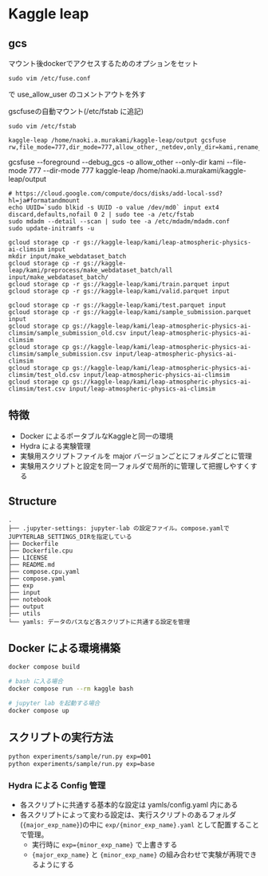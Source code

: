 # Kaggle leap


## gcs

マウント後dockerでアクセスするためのオプションをセット
```
sudo vim /etc/fuse.conf
```
で use_allow_user のコメントアウトを外す


gscfuseの自動マウント(/etc/fstab に追記)
```
sudo vim /etc/fstab

kaggle-leap /home/naoki.a.murakami/kaggle-leap/output gcsfuse rw,file_mode=777,dir_mode=777,allow_other,_netdev,only_dir=kami,rename_dir_limit=20
```
gcsfuse --foreground --debug_gcs -o allow_other --only-dir kami --file-mode 777 --dir-mode 777 kaggle-leap /home/naoki.a.murakami/kaggle-leap/output

```
# https://cloud.google.com/compute/docs/disks/add-local-ssd?hl=ja#formatandmount
echo UUID=`sudo blkid -s UUID -o value /dev/md0` input ext4 discard,defaults,nofail 0 2 | sudo tee -a /etc/fstab
sudo mdadm --detail --scan | sudo tee -a /etc/mdadm/mdadm.conf
sudo update-initramfs -u
```


```
gcloud storage cp -r gs://kaggle-leap/kami/leap-atmospheric-physics-ai-climsim input
mkdir input/make_webdataset_batch
gcloud storage cp -r gs://kaggle-leap/kami/preprocess/make_webdataset_batch/all input/make_webdataset_batch/
gcloud storage cp -r gs://kaggle-leap/kami/train.parquet input
gcloud storage cp -r gs://kaggle-leap/kami/valid.parquet input
```
```
gcloud storage cp -r gs://kaggle-leap/kami/test.parquet input
gcloud storage cp -r gs://kaggle-leap/kami/sample_submission.parquet input
gcloud storage cp gs://kaggle-leap/kami/leap-atmospheric-physics-ai-climsim/sample_submission_old.csv input/leap-atmospheric-physics-ai-climsim
gcloud storage cp gs://kaggle-leap/kami/leap-atmospheric-physics-ai-climsim/sample_submission.csv input/leap-atmospheric-physics-ai-climsim
gcloud storage cp gs://kaggle-leap/kami/leap-atmospheric-physics-ai-climsim/test_old.csv input/leap-atmospheric-physics-ai-climsim
gcloud storage cp gs://kaggle-leap/kami/leap-atmospheric-physics-ai-climsim/test.csv input/leap-atmospheric-physics-ai-climsim
```

## 特徴
- Docker によるポータブルなKaggleと同一の環境
- Hydra による実験管理
- 実験用スクリプトファイルを major バージョンごとにフォルダごとに管理
- 実験用スクリプトと設定を同一フォルダで局所的に管理して把握しやすくする

## Structure
```text
.
├── .jupyter-settings: jupyter-lab の設定ファイル。compose.yamlでJUPYTERLAB_SETTINGS_DIRを指定している
├── Dockerfile
├── Dockerfile.cpu
├── LICENSE
├── README.md
├── compose.cpu.yaml
├── compose.yaml
├── exp
├── input
├── notebook
├── output
├── utils
└── yamls: データのパスなど各スクリプトに共通する設定を管理
```

## Docker による環境構築

```sh
docker compose build

# bash に入る場合
docker compose run --rm kaggle bash 

# jupyter lab を起動する場合
docker compose up 
```

## スクリプトの実行方法

```sh
python experiments/sample/run.py exp=001
python experiments/sample/run.py exp=base
```

### Hydra による Config 管理
- 各スクリプトに共通する基本的な設定は yamls/config.yaml 内にある
- 各スクリプトによって変わる設定は、実行スクリプトのあるフォルダ(`{major_exp_name}`)の中に `exp/{minor_exp_name}.yaml` として配置することで管理。
    - 実行時に `exp={minor_exp_name}` で上書きする
    - `{major_exp_name}` と `{minor_exp_name}` の組み合わせで実験が再現できるようにする
